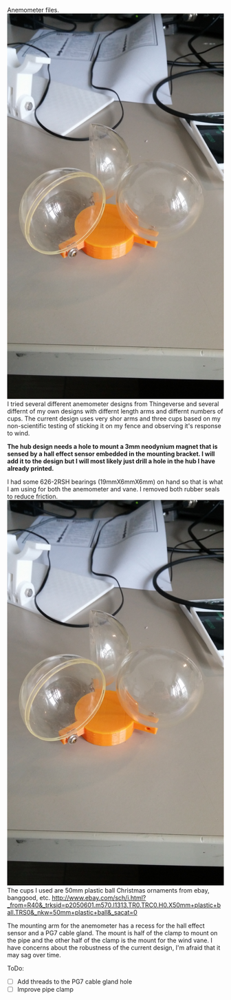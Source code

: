 Anemometer files.
![Solar Panel](/Images/Anemometer.jpg)
I tried several different anemometer designs from Thingeverse and several differnt of my own designs with differnt length arms and differnt numbers of cups. The current design uses very shor arms and three cups based on my non-scientific testing of sticking it on my fence and observing it's response to wind. 

__The hub design needs a hole to mount a 3mm neodynium magnet that is sensed by a hall effect sensor embedded in the mounting bracket. I will add it to the design but I will most likely just drill a hole in the hub I have already printed.__ 

I had some 626-2RSH bearings (19mmX6mmX6mm) on hand so that is what I am using for both the anemometer and vane. I removed both rubber seals to reduce friction. 
![Solar Panel](/Images/AnemometerBottom.jpg)
The cups I used are 50mm plastic ball Christmas ornaments from ebay, banggood, etc.
http://www.ebay.com/sch/i.html?_from=R40&_trksid=p2050601.m570.l1313.TR0.TRC0.H0.X50mm+plastic+ball.TRS0&_nkw=50mm+plastic+ball&_sacat=0

The mounting arm for the anemometer has a recess for the hall effect sensor and a PG7 cable gland. The mount is half of the clamp to mount on the pipe and the other half of the clamp is the mount for the wind vane. I have concerns about the robustness of the current design, I'm afraid that it may sag over time.

ToDo:
- [ ] Add threads to the PG7 cable gland hole
- [ ] Improve pipe clamp

